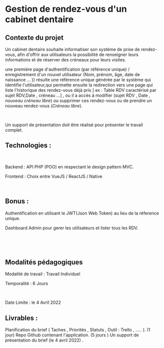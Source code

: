 # Gestion de rendez-vous d'un cabinet dentaire

## Contexte du projet

Un cabinet dentaire souhaite informatiser son système de prise de rendez-vous, afin d'offrir aux utilisateurs la possibilité de renseigner leurs informations et de réserver des créneaux pour leurs visites.

une premiére page d'authentification (par référence unique) / enregistrement d'un nouvel utilisateur (Nom, prénom, âge, date de naissance ... )) résulte une référence unique générée par le système qui identifie l'utilisateur,qui permette ensuite la redirection vers une page qui liste l'historique des rendez-vous déjà pris [ ex : Table RDV caractérisé par sujet RDV,Date , créneau ...] , ou il a accès à modifier (sujet RDV , Date , *nouveau créneau libre*) ou supprimer ces rendez-vous ou de prendre un nouveau rendez-vous (*Créneau libre*).

​

Un support de présentation doit être réalisé pour présenter le travail complet.

## Technologies :

​

Backend : API PHP (POO) en respectant le design pattern MVC.

Frontend : Choix entre VueJS / ReactJS / Native

​

## Bonus :

Authentification en utilisant le JWT(Json Web Token) au lieu de la réference unique.

Dashboard Admin pour gerer les utilisateurs et lister tous les RDV.

​

​
## Modalités pédagogiques

Modalité de travail : Travail Individuel

Temporalité : 6 Jours

​

Date Limite : le 4 Avril 2022


## Livrables :

Planification du brief ( Taches , Priorités , Statuts ,  Outil : Trello , ..... ). (1 jour)
Repo Github contenant l'application. (5 jours )
Un support de présentation du brief (le 4 avril 2022) .
